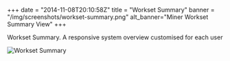 +++
date = "2014-11-08T20:10:58Z"
title = "Workset Summary"
banner = "/img/screenshots/workset-summary.png"
alt_banner="Miner Workset Summary View"
+++

Workset Summary. A responsive system overview customised for each user

<!--more-->

![Workset Summary](/img/screenshots/workset-summary.png)